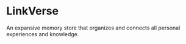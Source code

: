 # LinkVerse
An expansive memory store that organizes and connects all personal experiences and knowledge.
